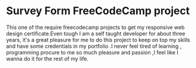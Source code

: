 # Survey Form FreeCodeCamp project

This one of the require freecodecamp projects to get my responsive web design certificate.Even tough I am a self taught developer for about three years, it's a great pleasure for me to do this project to keep on top my skills and have some credentials in my portfolio .I never feel tired of learning , programming procure to me so much pleasure and passion ,I feel like I wanna do it for the rest of my life.
